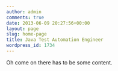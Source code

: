 ```yaml
---
author: admin
comments: true
date: 2013-06-09 20:27:56+00:00
layout: page
slug: home-page
title: Java Test Automation Engineer
wordpress_id: 1734
---
```


Oh come on there has to be some content.
